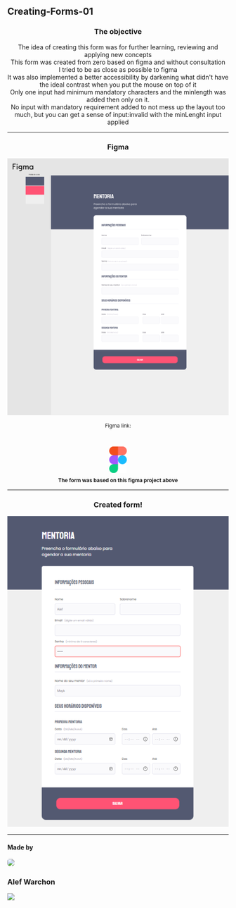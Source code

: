 ## Creating-Forms-01
<h3 align="center">The objective</h3>

<p align="center">
The idea of creating this form was for further learning, reviewing and applying new concepts
<br/>
This form was created from zero based on figma and without consultation
<br/>
I tried to be as close as possible to figma
<br/>
It was also implemented a better accessibility by darkening what didn't have the ideal contrast when you put the mouse on top of it
<br/>
Only one input had minimum mandatory characters and the minlength was added then only on it.
<br/>
No input with mandatory requirement added to not mess up the layout too much, but you can get a sense of input:invalid with the minLenght input applied
</p>

<hr/>

<div align="center">

<h3>Figma</h3>

<img src="./assets/figma.png" />

<br/>

<sup>Figma link:</sup>	
<br/>	
<a href="https://www.figma.com/file/ZWtnunlEPuvPRkWtpILSrh/Stage-03-Formul%C3%A1rio-intermedi%C3%A1rio-Copy?fuid=1130144160993271217"> <img width="40px" src="./assets/figmaicon.png" />
</a>
<br/>
<sub><b>The form was based on this figma project above</b></sub>
<br/>	
</div>

<hr/>

<div align="center">

<h3 align="center">Created form!</h3>

<img src="./assets/p3final.png" />

</div>

<hr/>

<h4>Made by</h4>
    
<img style="border-radius: 30%;" src="https://avatars.githubusercontent.com/u/109194445?s=96&v=4" width="75px;" />

<h3>Alef Warchon</h3>
<a href="https://www.linkedin.com/in/alef-warchon-400571245/"> <img 
src="https://img.shields.io/static/v1?label=&message=LinkedIn&color=EA1D2C&style=for-the-badge&logo=linkedin" />
</a>
